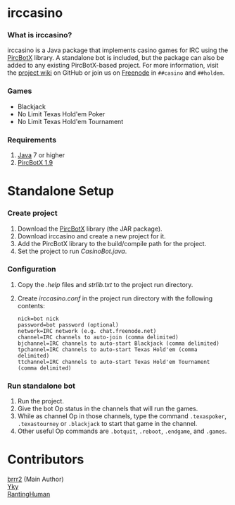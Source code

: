 irccasino
=========
### What is irccasino? ###
irccasino is a Java package that implements casino games for IRC using the [PircBotX][1] library. A standalone bot is included, but the package can also be added to any existing PircBotX-based project. For more information, visit the [project wiki][4] on GitHub or join us on [Freenode][5] in `##casino` and `##holdem`.

### Games ###
* Blackjack
* No Limit Texas Hold'em Poker
* No Limit Texas Hold'em Tournament

### Requirements ###
1. [Java][2] 7 or higher
2. [PircBotX 1.9][3]

Standalone Setup
================
### Create project ###
1. Download the [PircBotX][3] library (the JAR package). 
2. Download irccasino and create a new project for it.
3. Add the PircBotX library to the build/compile path for the project.
4. Set the project to run *CasinoBot.java*.

### Configuration ###
1.  Copy the *.help* files and *strlib.txt* to the project run directory.
2.  Create *irccasino.conf* in the project run directory with the following contents:

        nick=bot nick
        password=bot password (optional)
        network=IRC network (e.g. chat.freenode.net)
        channel=IRC channels to auto-join (comma delimited)
        bjchannel=IRC channels to auto-start Blackjack (comma delimited)
        tpchannel=IRC channels to auto-start Texas Hold'em (comma delimited)
        ttchannel=IRC channels to auto-start Texas Hold'em Tournament (comma delimited)
                
### Run standalone bot ###
1. Run the project.
2. Give the bot Op status in the channels that will run the games.
3. While as channel Op in those channels, type the command `.texaspoker`, `.texastourney` or `.blackjack` to start that game in the channel.
4. Other useful Op commands are `.botquit`, `.reboot`, `.endgame`, and `.games`.

Contributors
============
[brrr2][6] (Main Author)  
[Yky][7]  
[RantingHuman][8]

[1]: http://code.google.com/p/pircbotx/ "PircBotX"
[2]: http://www.oracle.com/technetwork/java/javase/downloads/index.html "Java SE"
[3]: http://repo1.maven.org/maven2/org/pircbotx/pircbotx/1.9/pircbotx-1.9.jar "pircbotx-1.9"
[4]: https://github.com/brrr2/irccasino/wiki "Wiki"
[5]: https://webchat.freenode.net/?channels=##casino,##holdem "Freenode"
[6]: https://github.com/brrr2 "brrr2"
[7]: https://github.com/Yky "Yky"
[8]: https://github.com/RantingHuman "RantingHuman"
